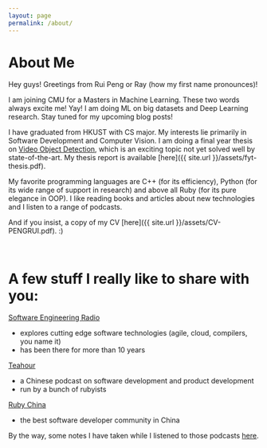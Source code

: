 ```yaml
---
layout: page
permalink: /about/
---
```


# About Me

Hey guys! Greetings from Rui Peng or Ray (how my first name pronounces)!

I am joining CMU for a Masters in Machine Learning. These two words always excite me! Yay! I am doing ML on big datasets and Deep Learning research. Stay tuned for my upcoming blog posts!

I have graduated from HKUST with CS major. My interests lie primarily in Software Development and Computer Vision. I am doing a final year thesis on [Video Object Detection](http://image-net.org/challenges/LSVRC/2015/#vid), which is an exciting topic not yet solved well by state-of-the-art. My thesis report is available [here]({{ site.url }}/assets/fyt-thesis.pdf).

My favorite programming languages are C++ (for its efficiency), Python (for its wide range of support in research) and above all Ruby (for its pure elegance in OOP). I like reading books and articles about new technologies and I listen to a range of podcasts.

And if you insist, a copy of my CV [here]({{ site.url }}/assets/CV-PENGRUI.pdf). :)

<br>

# A few stuff I really like to share with you:

[Software Engineering Radio](http://www.se-radio.net/)

* explores cutting edge software technologies (agile, cloud, compilers, you name it)
* has been there for more than 10 years

[Teahour](http://teahour.fm/)

* a Chinese podcast on software development and product development
* run by a bunch of rubyists

[Ruby China](https://ruby-china.org/)

* the best software developer community in China

By the way, some notes I have taken while I listened to those podcasts [here](https://github.com/raypeng/podcast-notes).
